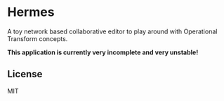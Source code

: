 # Hermes

A toy network based collaborative editor to play around with Operational
Transform concepts.

**This application is currently very incomplete and very unstable!**

## License

MIT
